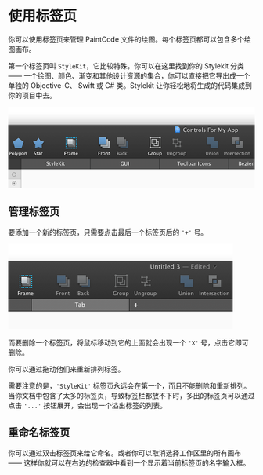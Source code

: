 # 使用标签页

你可以使用标签页来管理 PaintCode 文件的绘图。每个标签页都可以包含多个绘图画布。

第一个标签页叫 `StyleKit`，它比较特殊，你可以在这里找到你的 Stylekit 分类 —— 一个绘图、颜色、渐变和其他设计资源的集合，你可以直接把它导出成一个单独的 Objective-C、 Swift 或 C# 类。Stylekit 让你轻松地将生成的代码集成到你的项目中去。

![Tabs](images/tabs.png)

## 管理标签页

要添加一个新的标签页，只需要点击最后一个标签页后的 `'+'` 号。

![Tabs](images/add_tab.png)

而要删除一个标签页，将鼠标移动到它的上面就会出现一个 `'X'` 号，点击它即可删除。

你可以通过拖动他们来重新排列标签。

需要注意的是，`'StyleKit'` 标签页永远会在第一个，而且不能删除和重新排列。当你文档中包含了太多的标签页，导致标签栏都放不下时，多出的标签页可以通过点击 `'...'` 按钮展开，会出现一个溢出标签的列表。

## 重命名标签页

你可以通过双击标签页来给它命名。或者你可以取消选择工作区里的所有画布 —— 这样你就可以在右边的检查器中看到一个显示着当前标签页的名字输入框。
